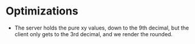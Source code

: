 # Optimizations
 - The server holds the pure xy values, down to the 9th decimal, but the client only gets to the 3rd decimal, and we render the rounded.  
 